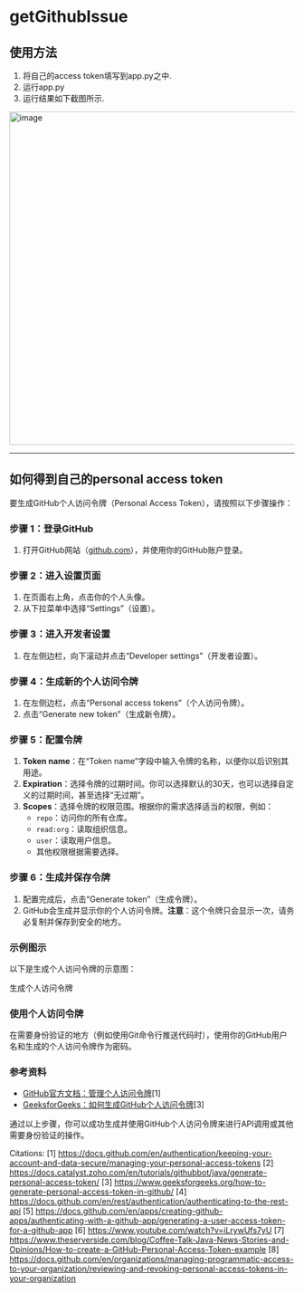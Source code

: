 # getGithubIssue
## 使用方法
1. 将自己的access token填写到app.py之中.
2. 运行app.py
3. 运行结果如下截图所示.

<img width="589" alt="image" src="https://github.com/zgimszhd61/getGithubIssue/assets/114722053/474e3ab5-7860-4598-b8a9-a4e84bf043f1">



------

## 如何得到自己的personal access token
要生成GitHub个人访问令牌（Personal Access Token），请按照以下步骤操作：

### 步骤 1：登录GitHub
1. 打开GitHub网站（[github.com](https://github.com)），并使用你的GitHub账户登录。

### 步骤 2：进入设置页面
1. 在页面右上角，点击你的个人头像。
2. 从下拉菜单中选择“Settings”（设置）。

### 步骤 3：进入开发者设置
1. 在左侧边栏，向下滚动并点击“Developer settings”（开发者设置）。

### 步骤 4：生成新的个人访问令牌
1. 在左侧边栏，点击“Personal access tokens”（个人访问令牌）。
2. 点击“Generate new token”（生成新令牌）。

### 步骤 5：配置令牌
1. **Token name**：在“Token name”字段中输入令牌的名称，以便你以后识别其用途。
2. **Expiration**：选择令牌的过期时间。你可以选择默认的30天，也可以选择自定义的过期时间，甚至选择“无过期”。
3. **Scopes**：选择令牌的权限范围。根据你的需求选择适当的权限，例如：
   - `repo`：访问你的所有仓库。
   - `read:org`：读取组织信息。
   - `user`：读取用户信息。
   - 其他权限根据需要选择。

### 步骤 6：生成并保存令牌
1. 配置完成后，点击“Generate token”（生成令牌）。
2. GitHub会生成并显示你的个人访问令牌。**注意**：这个令牌只会显示一次，请务必复制并保存到安全的地方。

### 示例图示
以下是生成个人访问令牌的示意图：

生成个人访问令牌

### 使用个人访问令牌
在需要身份验证的地方（例如使用Git命令行推送代码时），使用你的GitHub用户名和生成的个人访问令牌作为密码。

### 参考资料
- [GitHub官方文档：管理个人访问令牌](https://docs.github.com/en/authentication/keeping-your-account-and-data-secure/managing-your-personal-access-tokens)[1]
- [GeeksforGeeks：如何生成GitHub个人访问令牌](https://www.geeksforgeeks.org/how-to-generate-personal-access-token-in-github/)[3]

通过以上步骤，你可以成功生成并使用GitHub个人访问令牌来进行API调用或其他需要身份验证的操作。

Citations:
[1] https://docs.github.com/en/authentication/keeping-your-account-and-data-secure/managing-your-personal-access-tokens
[2] https://docs.catalyst.zoho.com/en/tutorials/githubbot/java/generate-personal-access-token/
[3] https://www.geeksforgeeks.org/how-to-generate-personal-access-token-in-github/
[4] https://docs.github.com/en/rest/authentication/authenticating-to-the-rest-api
[5] https://docs.github.com/en/apps/creating-github-apps/authenticating-with-a-github-app/generating-a-user-access-token-for-a-github-app
[6] https://www.youtube.com/watch?v=iLrywUfs7yU
[7] https://www.theserverside.com/blog/Coffee-Talk-Java-News-Stories-and-Opinions/How-to-create-a-GitHub-Personal-Access-Token-example
[8] https://docs.github.com/en/organizations/managing-programmatic-access-to-your-organization/reviewing-and-revoking-personal-access-tokens-in-your-organization
